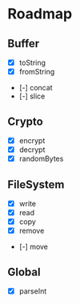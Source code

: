 # Roadmap

## Buffer
- [x] toString
- [x] fromString
- [-] concat
- [-] slice

## Crypto
- [x] encrypt
- [x] decrypt
- [x] randomBytes

## FileSystem
- [x] write
- [x] read
- [x] copy
- [x] remove
- [-] move

## Global
- [x] parseInt
